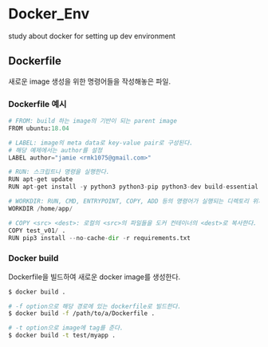 # Docker_Env

study about docker for setting up dev environment

## Dockerfile

새로운 image 생성을 위한 명령어들을 작성해놓은 파일.

### Dockerfile 예시

```python
# FROM: build 하는 image의 기반이 되는 parent image
FROM ubuntu:18.04

# LABEL: image의 meta data로 key-value pair로 구성된다.
# 해당 예제에서는 author를 설정
LABEL author="jamie <rmk1075@gmail.com>"

# RUN: 스크립트나 명령을 실행한다.
RUN apt-get update
RUN apt-get install -y python3 python3-pip python3-dev build-essential

# WORKDIR: RUN, CMD, ENTRYPOINT, COPY, ADD 등의 명령어가 실행되는 디렉토리 위치.
WORKDIR /home/app/

# COPY <src> <dest>: 로컬의 <src>의 파일들을 도커 컨테이너의 <dest>로 복사한다.
COPY test_v01/ .
RUN pip3 install --no-cache-dir -r requirements.txt
```

### Docker build

Dockerfile을 빌드하여 새로운 docker image를 생성한다.

```sh
$ docker build .

# -f option으로 해당 경로에 있는 dockerfile로 빌드한다.
$ docker build -f /path/to/a/Dockerfile .

# -t option으로 image에 tag를 준다.
$ docker build -t test/myapp .
```
